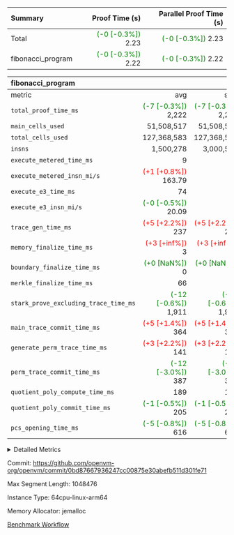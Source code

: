 | Summary | Proof Time (s) | Parallel Proof Time (s) |
|:---|---:|---:|
| Total | <span style='color: green'>(-0 [-0.3%])</span> 2.23 | <span style='color: green'>(-0 [-0.3%])</span> 2.23 |
| fibonacci_program | <span style='color: green'>(-0 [-0.3%])</span> 2.22 | <span style='color: green'>(-0 [-0.3%])</span> 2.22 |


| fibonacci_program |||||
|:---|---:|---:|---:|---:|
|metric|avg|sum|max|min|
| `total_proof_time_ms ` | <span style='color: green'>(-7 [-0.3%])</span> 2,222 | <span style='color: green'>(-7 [-0.3%])</span> 2,222 | <span style='color: green'>(-7 [-0.3%])</span> 2,222 | <span style='color: green'>(-7 [-0.3%])</span> 2,222 |
| `main_cells_used     ` |  51,508,517 |  51,508,517 |  51,508,517 |  51,508,517 |
| `total_cells_used    ` |  127,368,583 |  127,368,583 |  127,368,583 |  127,368,583 |
| `insns               ` |  1,500,278 |  3,000,556 |  1,500,278 |  1,500,278 |
| `execute_metered_time_ms` |  9 | -          | -          | -          |
| `execute_metered_insn_mi/s` | <span style='color: red'>(+1 [+0.8%])</span> 163.79 | -          | <span style='color: red'>(+1 [+0.8%])</span> 163.79 | <span style='color: red'>(+1 [+0.8%])</span> 163.79 |
| `execute_e3_time_ms  ` |  74 |  74 |  74 |  74 |
| `execute_e3_insn_mi/s` | <span style='color: green'>(-0 [-0.5%])</span> 20.09 | -          | <span style='color: green'>(-0 [-0.5%])</span> 20.09 | <span style='color: green'>(-0 [-0.5%])</span> 20.09 |
| `trace_gen_time_ms   ` | <span style='color: red'>(+5 [+2.2%])</span> 237 | <span style='color: red'>(+5 [+2.2%])</span> 237 | <span style='color: red'>(+5 [+2.2%])</span> 237 | <span style='color: red'>(+5 [+2.2%])</span> 237 |
| `memory_finalize_time_ms` | <span style='color: red'>(+3 [+inf%])</span> 3 | <span style='color: red'>(+3 [+inf%])</span> 3 | <span style='color: red'>(+3 [+inf%])</span> 3 | <span style='color: red'>(+3 [+inf%])</span> 3 |
| `boundary_finalize_time_ms` | <span style='color: green'>(+0 [NaN%])</span> 0 | <span style='color: green'>(+0 [NaN%])</span> 0 | <span style='color: green'>(+0 [NaN%])</span> 0 | <span style='color: green'>(+0 [NaN%])</span> 0 |
| `merkle_finalize_time_ms` |  66 |  66 |  66 |  66 |
| `stark_prove_excluding_trace_time_ms` | <span style='color: green'>(-12 [-0.6%])</span> 1,911 | <span style='color: green'>(-12 [-0.6%])</span> 1,911 | <span style='color: green'>(-12 [-0.6%])</span> 1,911 | <span style='color: green'>(-12 [-0.6%])</span> 1,911 |
| `main_trace_commit_time_ms` | <span style='color: red'>(+5 [+1.4%])</span> 364 | <span style='color: red'>(+5 [+1.4%])</span> 364 | <span style='color: red'>(+5 [+1.4%])</span> 364 | <span style='color: red'>(+5 [+1.4%])</span> 364 |
| `generate_perm_trace_time_ms` | <span style='color: red'>(+3 [+2.2%])</span> 141 | <span style='color: red'>(+3 [+2.2%])</span> 141 | <span style='color: red'>(+3 [+2.2%])</span> 141 | <span style='color: red'>(+3 [+2.2%])</span> 141 |
| `perm_trace_commit_time_ms` | <span style='color: green'>(-12 [-3.0%])</span> 387 | <span style='color: green'>(-12 [-3.0%])</span> 387 | <span style='color: green'>(-12 [-3.0%])</span> 387 | <span style='color: green'>(-12 [-3.0%])</span> 387 |
| `quotient_poly_compute_time_ms` |  189 |  189 |  189 |  189 |
| `quotient_poly_commit_time_ms` | <span style='color: green'>(-1 [-0.5%])</span> 205 | <span style='color: green'>(-1 [-0.5%])</span> 205 | <span style='color: green'>(-1 [-0.5%])</span> 205 | <span style='color: green'>(-1 [-0.5%])</span> 205 |
| `pcs_opening_time_ms ` | <span style='color: green'>(-5 [-0.8%])</span> 616 | <span style='color: green'>(-5 [-0.8%])</span> 616 | <span style='color: green'>(-5 [-0.8%])</span> 616 | <span style='color: green'>(-5 [-0.8%])</span> 616 |



<details>
<summary>Detailed Metrics</summary>

|  | keygen_time_ms | commit_exe_time_ms | app proof_time_ms |
| --- | --- | --- |
|  | 218 | 5 | 3,651 | 

| group | prove_segment_time_ms | memory_to_vec_partition_time_ms | insns | fri.log_blowup | execute_metered_time_ms | execute_metered_insn_mi/s | compute_user_public_values_proof_time_ms |
| --- | --- | --- | --- | --- | --- | --- | --- |
| fibonacci_program | 3,577 | 23 | 1,500,278 | 1 | 9 | 163.79 | 53 | 

| group | air_name | quotient_deg | interactions | constraints |
| --- | --- | --- | --- | --- |
| fibonacci_program | AccessAdapterAir<16> | 2 | 5 | 12 | 
| fibonacci_program | AccessAdapterAir<2> | 2 | 5 | 12 | 
| fibonacci_program | AccessAdapterAir<32> | 2 | 5 | 12 | 
| fibonacci_program | AccessAdapterAir<4> | 2 | 5 | 12 | 
| fibonacci_program | AccessAdapterAir<8> | 2 | 5 | 12 | 
| fibonacci_program | BitwiseOperationLookupAir<8> | 2 | 2 | 4 | 
| fibonacci_program | MemoryMerkleAir<8> | 2 | 4 | 39 | 
| fibonacci_program | PersistentBoundaryAir<8> | 2 | 3 | 7 | 
| fibonacci_program | PhantomAir | 2 | 3 | 5 | 
| fibonacci_program | Poseidon2PeripheryAir<BabyBearParameters>, 1> | 2 | 1 | 286 | 
| fibonacci_program | ProgramAir | 1 | 1 | 4 | 
| fibonacci_program | RangeTupleCheckerAir<2> | 1 | 1 | 4 | 
| fibonacci_program | Rv32HintStoreAir | 2 | 18 | 28 | 
| fibonacci_program | VariableRangeCheckerAir | 1 | 1 | 4 | 
| fibonacci_program | VmAirWrapper<Rv32BaseAluAdapterAir, BaseAluCoreAir<4, 8> | 2 | 20 | 37 | 
| fibonacci_program | VmAirWrapper<Rv32BaseAluAdapterAir, LessThanCoreAir<4, 8> | 2 | 18 | 40 | 
| fibonacci_program | VmAirWrapper<Rv32BaseAluAdapterAir, ShiftCoreAir<4, 8> | 2 | 24 | 91 | 
| fibonacci_program | VmAirWrapper<Rv32BranchAdapterAir, BranchEqualCoreAir<4> | 2 | 11 | 20 | 
| fibonacci_program | VmAirWrapper<Rv32BranchAdapterAir, BranchLessThanCoreAir<4, 8> | 2 | 13 | 35 | 
| fibonacci_program | VmAirWrapper<Rv32CondRdWriteAdapterAir, Rv32JalLuiCoreAir> | 2 | 10 | 18 | 
| fibonacci_program | VmAirWrapper<Rv32JalrAdapterAir, Rv32JalrCoreAir> | 2 | 16 | 20 | 
| fibonacci_program | VmAirWrapper<Rv32LoadStoreAdapterAir, LoadSignExtendCoreAir<4, 8> | 2 | 18 | 33 | 
| fibonacci_program | VmAirWrapper<Rv32LoadStoreAdapterAir, LoadStoreCoreAir<4> | 2 | 17 | 40 | 
| fibonacci_program | VmAirWrapper<Rv32MultAdapterAir, DivRemCoreAir<4, 8> | 2 | 25 | 84 | 
| fibonacci_program | VmAirWrapper<Rv32MultAdapterAir, MulHCoreAir<4, 8> | 2 | 24 | 31 | 
| fibonacci_program | VmAirWrapper<Rv32MultAdapterAir, MultiplicationCoreAir<4, 8> | 2 | 19 | 19 | 
| fibonacci_program | VmAirWrapper<Rv32RdWriteAdapterAir, Rv32AuipcCoreAir> | 2 | 12 | 14 | 
| fibonacci_program | VmConnectorAir | 2 | 5 | 11 | 

| group | air_name | segment | rows | prep_cols | perm_cols | main_cols | cells |
| --- | --- | --- | --- | --- | --- | --- | --- |
| fibonacci_program | AccessAdapterAir<8> | 0 | 128 |  | 16 | 17 | 4,224 | 
| fibonacci_program | BitwiseOperationLookupAir<8> | 0 | 65,536 | 3 | 8 | 2 | 655,360 | 
| fibonacci_program | MemoryMerkleAir<8> | 0 | 512 |  | 16 | 32 | 24,576 | 
| fibonacci_program | PersistentBoundaryAir<8> | 0 | 128 |  | 12 | 20 | 4,096 | 
| fibonacci_program | PhantomAir | 0 | 1 |  | 12 | 6 | 18 | 
| fibonacci_program | Poseidon2PeripheryAir<BabyBearParameters>, 1> | 0 | 256 |  | 8 | 300 | 78,848 | 
| fibonacci_program | ProgramAir | 0 | 8,192 |  | 8 | 10 | 147,456 | 
| fibonacci_program | RangeTupleCheckerAir<2> | 0 | 524,288 | 2 | 8 | 1 | 4,718,592 | 
| fibonacci_program | Rv32HintStoreAir | 0 | 4 |  | 44 | 32 | 304 | 
| fibonacci_program | VariableRangeCheckerAir | 0 | 262,144 | 2 | 8 | 1 | 2,359,296 | 
| fibonacci_program | VmAirWrapper<Rv32BaseAluAdapterAir, BaseAluCoreAir<4, 8> | 0 | 1,048,576 |  | 52 | 36 | 92,274,688 | 
| fibonacci_program | VmAirWrapper<Rv32BaseAluAdapterAir, LessThanCoreAir<4, 8> | 0 | 524,288 |  | 40 | 37 | 40,370,176 | 
| fibonacci_program | VmAirWrapper<Rv32BranchAdapterAir, BranchEqualCoreAir<4> | 0 | 262,144 |  | 28 | 26 | 14,155,776 | 
| fibonacci_program | VmAirWrapper<Rv32BranchAdapterAir, BranchLessThanCoreAir<4, 8> | 0 | 8 |  | 32 | 32 | 512 | 
| fibonacci_program | VmAirWrapper<Rv32CondRdWriteAdapterAir, Rv32JalLuiCoreAir> | 0 | 131,072 |  | 28 | 18 | 6,029,312 | 
| fibonacci_program | VmAirWrapper<Rv32JalrAdapterAir, Rv32JalrCoreAir> | 0 | 32 |  | 36 | 28 | 2,048 | 
| fibonacci_program | VmAirWrapper<Rv32LoadStoreAdapterAir, LoadStoreCoreAir<4> | 0 | 128 |  | 52 | 41 | 11,904 | 
| fibonacci_program | VmAirWrapper<Rv32RdWriteAdapterAir, Rv32AuipcCoreAir> | 0 | 16 |  | 28 | 20 | 768 | 
| fibonacci_program | VmConnectorAir | 0 | 2 | 1 | 16 | 5 | 42 | 

| group | segment | trace_gen_time_ms | total_proof_time_ms | total_cells_used | total_cells | stark_prove_excluding_trace_time_ms | quotient_poly_compute_time_ms | quotient_poly_commit_time_ms | perm_trace_commit_time_ms | pcs_opening_time_ms | merkle_finalize_time_ms | memory_to_vec_partition_time_ms | memory_finalize_time_ms | main_trace_commit_time_ms | main_cells_used | insns | generate_perm_trace_time_ms | execute_e3_time_ms | execute_e3_insn_mi/s | boundary_finalize_time_ms |
| --- | --- | --- | --- | --- | --- | --- | --- | --- | --- | --- | --- | --- | --- | --- | --- | --- | --- | --- | --- | --- |
| fibonacci_program | 0 | 237 | 2,222 | 127,368,583 | 160,837,996 | 1,911 | 189 | 205 | 387 | 616 | 66 | 25 | 3 | 364 | 51,508,517 | 1,500,278 | 141 | 74 | 20.09 | 0 | 

| group | segment | trace_height_constraint | weighted_sum | threshold |
| --- | --- | --- | --- | --- |
| fibonacci_program | 0 | 0 | 3,932,542 | 2,013,265,921 | 
| fibonacci_program | 0 | 1 | 10,749,400 | 2,013,265,921 | 
| fibonacci_program | 0 | 2 | 1,966,271 | 2,013,265,921 | 
| fibonacci_program | 0 | 3 | 10,749,532 | 2,013,265,921 | 
| fibonacci_program | 0 | 4 | 1,664 | 2,013,265,921 | 
| fibonacci_program | 0 | 5 | 640 | 2,013,265,921 | 
| fibonacci_program | 0 | 6 | 7,209,100 | 2,013,265,921 | 
| fibonacci_program | 0 | 7 |  | 2,013,265,921 | 
| fibonacci_program | 0 | 8 | 35,535,101 | 2,013,265,921 | 

</details>


Commit: https://github.com/openvm-org/openvm/commit/0bd87667936247cc00875e30abefb511d301fe71

Max Segment Length: 1048476

Instance Type: 64cpu-linux-arm64

Memory Allocator: jemalloc

[Benchmark Workflow](https://github.com/openvm-org/openvm/actions/runs/16507115819)
